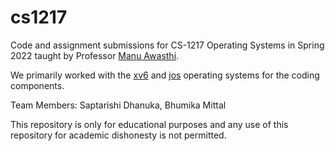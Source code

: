 # cs1217
Code and assignment submissions for CS-1217 Operating Systems in Spring 2022 taught by Professor [Manu Awasthi](https://manuawasthi.in/).

We primarily worked with the [xv6](https://pdos.csail.mit.edu/6.828/2012/xv6.html) and [jos](https://pdos.csail.mit.edu/6.828/2018/overview.html) operating systems for the coding components.

Team Members:
Saptarishi Dhanuka, Bhumika Mittal

This repository is only for educational purposes and any use of this repository for academic dishonesty is not permitted.


